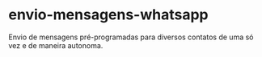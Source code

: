 # envio-mensagens-whatsapp
 Envio de mensagens pré-programadas para diversos contatos de uma só vez e de maneira autonoma.
